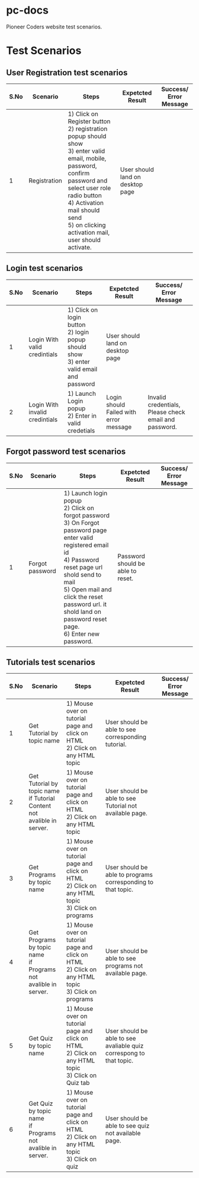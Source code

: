 # pc-docs

Pioneer Coders website test scenarios.

# Test Scenarios

## User Registration test scenarios

| S.No | Scenario           |  Steps  |  Expetcted Result   |  Success/ Error Message  |
| ------------- |-------------| -----| -----|  -----|
| 1 | Registration | 1) Click on Register button <br> 2) registration popup should show <br> 3) enter valid email, mobile, password, confirm password and select user role radio button<br> 4) Activation mail should send <br> 5) on clicking activation mail, user should activate.  | User should land on desktop page |   |



## Login test scenarios

| S.No | Scenario           |  Steps  |  Expetcted Result   |  Success/ Error Message  |
| ------------- |-------------| -----| -----|  -----|
| 1 | Login With valid credintials | 1) Click on login button <br> 2) login popup should show <br> 3) enter valid email and password  | User should land on desktop page |   |
| 2 | Login With invalid credintials | 1) Launch Login popup <br> 2) Enter in valid credetials      | Login should Failed with error message   |  Invalid credentials, Please check email and password. |

## Forgot password test scenarios

| S.No | Scenario           |  Steps  |  Expetcted Result   |  Success/ Error Message  |
| ------------- |-------------| -----| -----|  -----|
| 1 | Forgot password | 1) Launch  login popup <br> 2) Click on forgot password <br> 3) On Forgot password page enter valid registered email id <br> 4) Password reset page url shold send to mail <br> 5) Open mail and click the reset password url. it shold land on password reset page. <br> 6) Enter new password. | Password should be able to reset. |   |

## Tutorials  test scenarios

| S.No | Scenario           |  Steps  |  Expetcted Result   |  Success/ Error Message  |
| ------------- |-------------| -----| -----|  -----|
| 1 | Get Tutorial by topic name | 1) Mouse over on tutorial page and click on HTML <br> 2) Click on any HTML topic | User should be able to see corresponding tutorial. |   |
| 2 | Get Tutorial by topic name <br> if Tutorial Content not avalible in server. | 1) Mouse over on tutorial page and click on HTML <br> 2) Click on any HTML topic | User should be able to see Tutorial not available page. |   |
| 3 | Get Programs by topic name | 1) Mouse over on tutorial page and click on HTML <br> 2) Click on any HTML topic <br> 3) Click on programs | User should be able to programs corresponding to that topic.  |   |
| 4 | Get Programs by topic name <br> if Programs not avalible in server. | 1) Mouse over on tutorial page and click on HTML <br> 2) Click on any HTML topic <br> 3) Click on programs |  User should be able to see programs not available page. |  |
| 5 | Get Quiz by topic name | 1) Mouse over on tutorial page and click on HTML <br> 2) Click on any HTML topic <br> 3) Click on Quiz tab | User should be able to see avaliable quiz correspong to that topic. |   |
| 6 | Get Quiz by topic name <br> if Programs not avalible in server. | 1) Mouse over on tutorial page and click on HTML <br> 2) Click on any HTML topic <br> 3) Click on quiz |  User should be able to see quiz not available page. |  |





